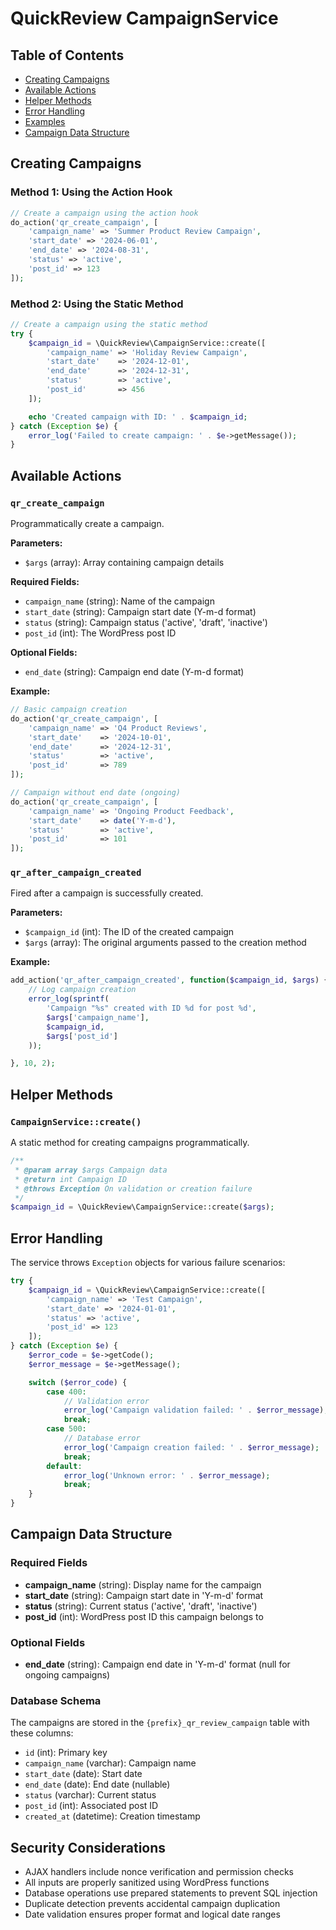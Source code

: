 # QuickReview CampaignService

## Table of Contents

-   [Creating Campaigns](#creating-campaigns)
-   [Available Actions](#available-actions)
-   [Helper Methods](#helper-methods)
-   [Error Handling](#error-handling)
-   [Examples](#examples)
-   [Campaign Data Structure](#campaign-data-structure)

## Creating Campaigns

### Method 1: Using the Action Hook

```php
// Create a campaign using the action hook
do_action('qr_create_campaign', [
    'campaign_name' => 'Summer Product Review Campaign',
    'start_date' => '2024-06-01',
    'end_date' => '2024-08-31',
    'status' => 'active',
    'post_id' => 123
]);
```

### Method 2: Using the Static Method

```php
// Create a campaign using the static method
try {
    $campaign_id = \QuickReview\CampaignService::create([
        'campaign_name' => 'Holiday Review Campaign',
        'start_date'    => '2024-12-01',
        'end_date'      => '2024-12-31',
        'status'        => 'active',
        'post_id'       => 456
    ]);

    echo 'Created campaign with ID: ' . $campaign_id;
} catch (Exception $e) {
    error_log('Failed to create campaign: ' . $e->getMessage());
}
```

## Available Actions

### `qr_create_campaign`

Programmatically create a campaign.

**Parameters:**

-   `$args` (array): Array containing campaign details

**Required Fields:**

-   `campaign_name` (string): Name of the campaign
-   `start_date` (string): Campaign start date (Y-m-d format)
-   `status` (string): Campaign status ('active', 'draft', 'inactive')
-   `post_id` (int): The WordPress post ID

**Optional Fields:**

-   `end_date` (string): Campaign end date (Y-m-d format)

**Example:**

```php
// Basic campaign creation
do_action('qr_create_campaign', [
    'campaign_name' => 'Q4 Product Reviews',
    'start_date'    => '2024-10-01',
    'end_date'      => '2024-12-31',
    'status'        => 'active',
    'post_id'       => 789
]);

// Campaign without end date (ongoing)
do_action('qr_create_campaign', [
    'campaign_name' => 'Ongoing Product Feedback',
    'start_date'    => date('Y-m-d'),
    'status'        => 'active',
    'post_id'       => 101
]);
```

### `qr_after_campaign_created`

Fired after a campaign is successfully created.

**Parameters:**

-   `$campaign_id` (int): The ID of the created campaign
-   `$args` (array): The original arguments passed to the creation method

**Example:**

```php
add_action('qr_after_campaign_created', function($campaign_id, $args) {
    // Log campaign creation
    error_log(sprintf(
        'Campaign "%s" created with ID %d for post %d',
        $args['campaign_name'],
        $campaign_id,
        $args['post_id']
    ));

}, 10, 2);
```

## Helper Methods

### `CampaignService::create()`

A static method for creating campaigns programmatically.

```php
/**
 * @param array $args Campaign data
 * @return int Campaign ID
 * @throws Exception On validation or creation failure
 */
$campaign_id = \QuickReview\CampaignService::create($args);
```

## Error Handling

The service throws `Exception` objects for various failure scenarios:

```php
try {
    $campaign_id = \QuickReview\CampaignService::create([
        'campaign_name' => 'Test Campaign',
        'start_date' => '2024-01-01',
        'status' => 'active',
        'post_id' => 123
    ]);
} catch (Exception $e) {
    $error_code = $e->getCode();
    $error_message = $e->getMessage();

    switch ($error_code) {
        case 400:
            // Validation error
            error_log('Campaign validation failed: ' . $error_message);
            break;
        case 500:
            // Database error
            error_log('Campaign creation failed: ' . $error_message);
            break;
        default:
            error_log('Unknown error: ' . $error_message);
            break;
    }
}
```

## Campaign Data Structure

### Required Fields

-   **campaign_name** (string): Display name for the campaign
-   **start_date** (string): Campaign start date in 'Y-m-d' format
-   **status** (string): Current status ('active', 'draft', 'inactive')
-   **post_id** (int): WordPress post ID this campaign belongs to

### Optional Fields

-   **end_date** (string): Campaign end date in 'Y-m-d' format (null for ongoing campaigns)

### Database Schema

The campaigns are stored in the `{prefix}_qr_review_campaign` table with these columns:

-   `id` (int): Primary key
-   `campaign_name` (varchar): Campaign name
-   `start_date` (date): Start date
-   `end_date` (date): End date (nullable)
-   `status` (varchar): Current status
-   `post_id` (int): Associated post ID
-   `created_at` (datetime): Creation timestamp

## Security Considerations

-   AJAX handlers include nonce verification and permission checks
-   All inputs are properly sanitized using WordPress functions
-   Database operations use prepared statements to prevent SQL injection
-   Duplicate detection prevents accidental campaign duplication
-   Date validation ensures proper format and logical date ranges
